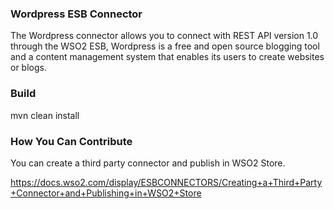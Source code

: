 ### Wordpress ESB Connector

The Wordpress connector allows you to connect with REST API version 1.0 through the WSO2 ESB, Wordpress is a free and open source blogging tool and a content management system that enables its users to create websites or blogs.

### Build

mvn clean install

### How You Can Contribute
You can create a third party connector and publish in WSO2 Store.

https://docs.wso2.com/display/ESBCONNECTORS/Creating+a+Third+Party+Connector+and+Publishing+in+WSO2+Store

